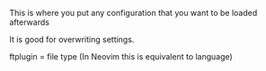 This is where you put any configuration that you want to be loaded afterwards

It is good for overwriting settings.

ftplugin = file type (In Neovim this is equivalent to language)
